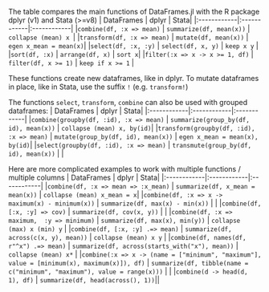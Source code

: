 The table compares the main functions of DataFrames.jl with the R package dplyr (v1) and Stata (>=v8)
| DataFrames       | dplyr | Stata|
|:------------|:------------|:------------|
|`combine(df, :x => mean)`  | `summarize(df, mean(x))`    | `collapse (mean) x `|
|`transform(df, :x => mean)`   | `mutate(df, mean(x))`    | `egen x_mean = mean(x)`|
|`select(df, :x, :y)`   | `select(df, x, y)`  | `keep x y` |
|`sort(df, :x)`   | `arrange(df, x)`    | `sort x`|
|`filter(:x => x -> x >= 1, df)`   | `filter(df, x >= 1)`  | `keep if x >= 1` |

These functions create new dataframes, like in dplyr. To mutate dataframes in place, like in Stata, use the suffix `!` (e.g. `transform!`)

The functions `select`, `transform`, `combine` can also be used with grouped dataframes:
| DataFrames       | dplyr | Stata|
|:------------|:------------|:------------|
|`combine(groupby(df, :id), :x => mean)`  | `summarize(group_by(df, id), mean(x))`    | `collapse (mean) x, by(id)`|
|`transform(groupby(df, :id), :x => mean)`   | `mutate(group_by(df, id), mean(x))`    | `egen x_mean = mean(x), by(id)`|
|`select(groupby(df, :id), :x => mean)`   | `transmute(group_by(df, id), mean(x))`    | |


Here are more complicated examples to work with multiple functions / multiple columns
| DataFrames       | dplyr | Stata|
|:------------|:------------|:------------|
|`combine(df, :x => mean => :x_mean)`   | `summarize(df, x_mean = mean(x))`    | `collapse (mean) x_mean = x`|
|`combine(df, :x => x -> maximum(x) - minimum(x))`   | `summarize(df, max(x) - min(x))`    | |
|`combine(df, [:x, :y] => cov)`   | `summarize(df, cov(x, y))`    | |
|`combine(df, :x => maximum,  :y => minimum)`   | `summarize(df, max(x), min(y))`    | `collapse (max) x (min) y` |
|`combine(df, [:x, :y] .=> mean)`   | `summarize(df, across(c(x, y), mean))`    | `collapse (mean) x y` |
|`combine(df, names(df, r"^x") .=> mean)`   | `summarize(df, across(starts_with("x"), mean))`    | `collapse (mean) x*` |
|`combine(:x => x -> (name = ["minimum", "maximum"], value = [minimum(x), maximum(x)]), df)`   | `summarize(df, tibble(name = c("minimum", "maximum"), value = range(x)))`    | |
|`combine(d -> head(d, 1), df)` | `summarize(df, head(across(), 1))`||

